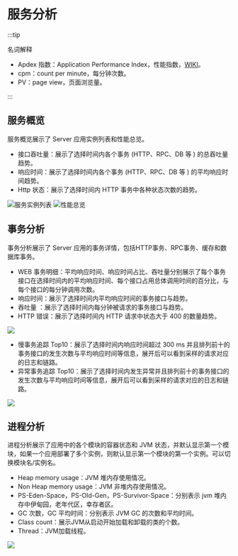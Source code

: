 # 服务分析
:::tip

名词解释

* Apdex 指数：Application Performance Index，性能指数，[WIKI](https://en.wikipedia.org/wiki/Apdex)。
* cpm：count per minute，每分钟次数。
* PV：page view，页面浏览量。

:::


## 服务概览

服务概览展示了 Server 应用实例列表和性能总览。

* 接口吞吐量：展示了选择时间内各个事务 (HTTP、RPC、DB 等 ) 的总吞吐量趋势。
* 响应时间：展示了选择时间内各个事务 (HTTP、RPC、DB 等 ) 的平均响应时间趋势。
* Http 状态：展示了选择时间内 HTTP 事务中各种状态次数的趋势。

![服务实例列表](http://terminus-paas.oss-cn-hangzhou.aliyuncs.com/paas-doc/2021/07/26/92228a56-2ea5-4c3b-847f-8189ae572fdf.png)
![性能总览](http://terminus-paas.oss-cn-hangzhou.aliyuncs.com/paas-doc/2021/07/26/127ea30d-a2dd-4f02-bf4d-b948db6e939f.png)

## 事务分析

事务分析展示了 Server 应用的事务详情，包括HTTP事务、RPC事务、缓存和数据库事务。

* WEB 事务明细：平均响应时间、响应时间占比、吞吐量分别展示了每个事务接口在选择时间内的平均响应时间、每个接口占用总体调用时间的百分比，与每个接口的每分钟调用次数。
* 响应时间：展示了选择时间内平均响应时间的事务接口与趋势。
* 吞吐量 ：展示了选择时间内每分钟被请求的事务接口与趋势。
* HTTP 错误：展示了选择时间内 HTTP 请求中状态大于 400 的数量趋势。

![](http://terminus-paas.oss-cn-hangzhou.aliyuncs.com/paas-doc/2021/07/26/cc880b81-fc1a-4f4c-8407-1faaa668b7e8.png)

* 慢事务追踪 Top10：展示了选择时间内响应时间超过 300 ms 并且排列前十的事务接口的发生次数与平均响应时间等信息，展开后可以看到采样的请求对应的日志和链路。
* 异常事务追踪 Top10：展示了选择时间内发生异常并且排列前十的事务接口的发生次数与平均响应时间等信息，展开后可以看到采样的请求对应的日志和链路。

![](http://terminus-paas.oss-cn-hangzhou.aliyuncs.com/paas-doc/2021/07/26/8ba86b62-d4b1-40bc-b3c4-39325df71a1d.png)


## 进程分析

进程分析展示了应用中的各个模块的容器状态和 JVM 状态，并默认显示第一个模块，如果一个应用部署了多个实例，则默认显示第一个模块的第一个实例。可以切换模块名/实例名。

* Heap memory usage：JVM 堆内存使用情况。
* Non Heap memory usage：JVM 非堆内存使用情况。
* PS-Eden-Space，PS-Old-Gen，PS-Survivor-Space：分别表示 jvm 堆内存中伊甸园，老年代区，幸存者区。
* GC 次数，GC 平均时间：分别表示 JVM GC 的次数和平均时间。
* Class count：展示JVM从启动开始加载和卸载的类的个数。
* Thread：JVM加载线程。

![](http://terminus-paas.oss-cn-hangzhou.aliyuncs.com/paas-doc/2021/07/26/672f6f1d-8e65-432c-aaea-18626affae92.png)
